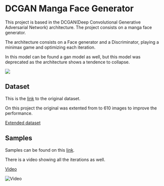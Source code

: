 # DCGAN Manga Face Generator

This project is based in the DCGAN(Deep Convolutional Generative Adversarial Network) architecture.
The project consists on a manga face generator.

The architecture consists on a Face generator and a Discriminator, playing a minimax game and optimizing each iteration.

In this model can be found a gan model as well, but this model was deprecated as the architecture shows a tendence to collapse.

<img src="https://www.researchgate.net/publication/331282441/figure/fig3/AS:729118295478273@1550846756282/Deep-convolutional-generative-adversarial-networks-DCGAN-for-generative-model-of-BF-NSP.png">


## Dataset
This is the 
[link](https://www.kaggle.com/mertkkl/manga-facial-expressions) to the original dataset.

On this project the original was extented from to 610 images to improve the performance.

[Extended dataset](https://github.com/Gamapro/My-Codes/tree/main/Python/Pytorch/Manga%20Faces%20GAN/manga-dataset-64)


## Samples
Samples can be found on this 
[link](https://drive.google.com/drive/folders/1-0kcnOy0RxEFid_6vlgQm6PgrTJ4RyGO?usp=sharing).

There is a video showing all the iterations as well.

[Video](samples-video.mov)

![Video](samples-video.gif)
